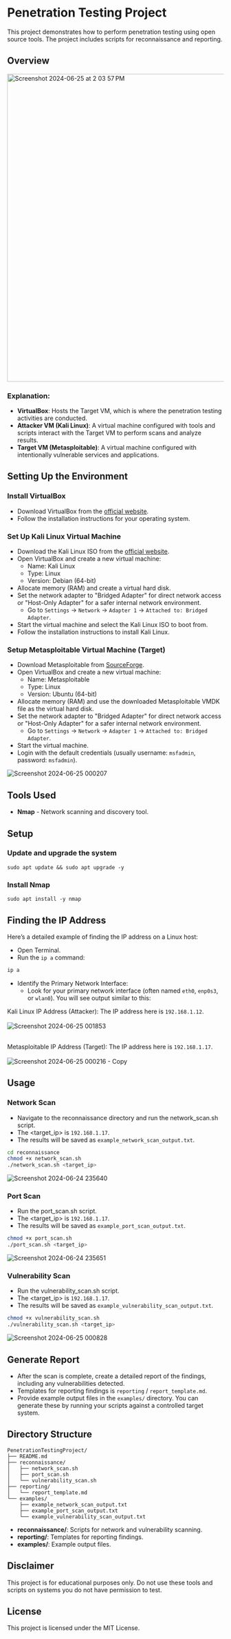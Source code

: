 # Penetration Testing Project

This project demonstrates how to perform penetration testing using open source tools. The project includes scripts for reconnaissance and reporting.

## Overview

<img width="714" alt="Screenshot 2024-06-25 at 2 03 57 PM" src="https://github.com/MenakaGodakanda/PenetrationTestingProject/assets/156875412/adf2efc3-c912-49e6-b05b-c854cac01902">

### Explanation:
- **VirtualBox**: Hosts the Target VM, which is where the penetration testing activities are conducted.
- **Attacker VM (Kali Linux)**: A virtual machine configured with tools and scripts interact with the Target VM to perform scans and analyze results.
- **Target VM (Metasploitable)**: A virtual machine configured with intentionally vulnerable services and applications.

## Setting Up the Environment

### Install VirtualBox

- Download VirtualBox from the [official website](https://www.virtualbox.org/wiki/Downloads).
- Follow the installation instructions for your operating system.

### Set Up Kali Linux Virtual Machine

- Download the Kali Linux ISO from the [official website](https://www.kali.org/get-kali/#kali-installer-images).
- Open VirtualBox and create a new virtual machine:
    - Name: Kali Linux
    - Type: Linux
    - Version: Debian (64-bit)
- Allocate memory (RAM) and create a virtual hard disk.
- Set the network adapter to "Bridged Adapter" for direct network access or "Host-Only Adapter" for a safer internal network environment.
    - Go to `Settings` -> `Network` -> `Adapter 1` -> `Attached to: Bridged Adapter`.
- Start the virtual machine and select the Kali Linux ISO to boot from.
- Follow the installation instructions to install Kali Linux.

### Setup Metasploitable Virtual Machine (Target)

- Download Metasploitable from [SourceForge](https://sourceforge.net/projects/metasploitable/files/Metasploitable2/).
- Open VirtualBox and create a new virtual machine:
    - Name: Metasploitable
    - Type: Linux
    - Version: Ubuntu (64-bit)
- Allocate memory (RAM) and use the downloaded Metasploitable VMDK file as the virtual hard disk.
- Set the network adapter to "Bridged Adapter" for direct network access or "Host-Only Adapter" for a safer internal network environment.
    - Go to `Settings` -> `Network` -> `Adapter 1` -> `Attached to: Bridged Adapter`.
- Start the virtual machine.
- Login with the default credentials (usually username: `msfadmin`, password: `msfadmin`).

![Screenshot 2024-06-25 000207](https://github.com/MenakaGodakanda/PenetrationTestingProject/assets/156875412/57fc87a7-b3d2-4230-b93b-fc77736d5532)

## Tools Used
- **Nmap** - Network scanning and discovery tool.

## Setup

### Update and upgrade the system
```
sudo apt update && sudo apt upgrade -y
```

### Install Nmap
```
sudo apt install -y nmap
```

## Finding the IP Address

Here’s a detailed example of finding the IP address on a Linux host:

- Open Terminal.
- Run the `ip a` command:

```bash
ip a
```

- Identify the Primary Network Interface:
    - Look for your primary network interface (often named `eth0`, `enp0s3`, or `wlan0`). You will see output similar to this:

Kali Linux IP Address (Attacker): The IP address here is `192.168.1.12`.<br><br>
![Screenshot 2024-06-25 001853](https://github.com/MenakaGodakanda/PenetrationTestingProject/assets/156875412/4b6f4fc2-4d71-45ff-a8ea-052820c40d8e)
<br><br>

Metasploitable IP Address (Target): The IP address here is `192.168.1.17`.<br><br>
![Screenshot 2024-06-25 000216 - Copy](https://github.com/MenakaGodakanda/PenetrationTestingProject/assets/156875412/89b7d585-4067-4b34-93a9-fa2585b3c9df)

## Usage

### Network Scan

- Navigate to the reconnaissance directory and run the network_scan.sh script.
- The <target_ip> is `192.168.1.17`.
- The results will be saved as `example_network_scan_output.txt`.

```bash
cd reconnaissance
chmod +x network_scan.sh
./network_scan.sh <target_ip>
```

![Screenshot 2024-06-24 235640](https://github.com/MenakaGodakanda/PenetrationTestingProject/assets/156875412/db94cb0d-97e8-4ad8-bd34-fb490a0d6995)

### Port Scan

- Run the port_scan.sh script.
- The <target_ip> is `192.168.1.17`.
- The results will be saved as `example_port_scan_output.txt`.

```bash
chmod +x port_scan.sh
./port_scan.sh <target_ip>
```

![Screenshot 2024-06-24 235651](https://github.com/MenakaGodakanda/PenetrationTestingProject/assets/156875412/8b8b060e-7c80-44b1-9264-15648171f3d0)

### Vulnerability Scan

- Run the vulnerability_scan.sh script.
- The <target_ip> is `192.168.1.17`.
- The results will be saved as `example_vulnerability_scan_output.txt`.

```bash
chmod +x vulnerability_scan.sh
./vulnerability_scan.sh <target_ip>
```

![Screenshot 2024-06-25 000828](https://github.com/MenakaGodakanda/PenetrationTestingProject/assets/156875412/5b512ec2-f729-4f1c-b539-17b9bad400f2)

## Generate Report
- After the scan is complete, create a detailed report of the findings, including any vulnerabilities detected.
- Templates for reporting findings is `reporting` / `report_template.md`.
- Provide example output files in the `examples/` directory. You can generate these by running your scripts against a controlled target system.

## Directory Structure

```
PenetrationTestingProject/
├── README.md
├── reconnaissance/
│   ├── network_scan.sh
│   ├── port_scan.sh
│   └── vulnerability_scan.sh
├── reporting/
│   └── report_template.md
└── examples/
    ├── example_network_scan_output.txt
    ├── example_port_scan_output.txt
    └── example_vulnerability_scan_output.txt
```

- **reconnaissance/**: Scripts for network and vulnerability scanning.
- **reporting/**: Templates for reporting findings.
- **examples/**: Example output files.

## Disclaimer

This project is for educational purposes only. Do not use these tools and scripts on systems you do not have permission to test.

## License

This project is licensed under the MIT License.
